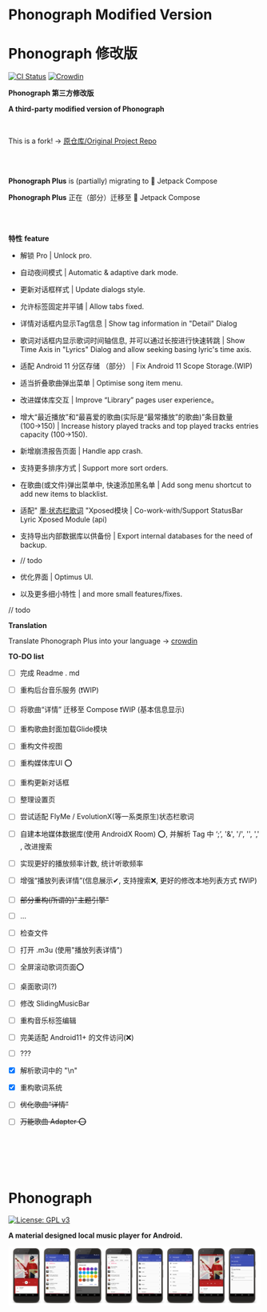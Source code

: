# Phonograph Modified Version

# Phonograph 修改版

[<img src="https://github.com/chr56/Phonograph/workflows/ci/badge.svg" alt="CI Status">](https://github.com/chr56/Phonograph_Plus/actions/workflows/ci.yml)
[![Crowdin](https://badges.crowdin.net/phonograph-plus/localized.svg)](https://crowdin.com/project/phonograph-plus)

**Phonograph 第三方修改版**

**A third-party modified version of Phonograph**

<br/>

This is a fork! -> [原仓库/Original Project Repo](https://github.com/kabouzeid/Phonograph)

<br/>
<br/>

**Phonograph Plus** is (partially) migrating to 🚀 Jetpack Compose

**Phonograph Plus** 正在（部分）迁移至 🚀 Jetpack Compose

<br/>
<br/>

**特性**
**feature**

* 解锁 Pro | Unlock pro.

* 自动夜间模式 | Automatic & adaptive dark mode.

* 更新对话框样式 | Update dialogs style.

* 允许标签固定并平铺 | Allow tabs fixed.

* 详情对话框内显示Tag信息 | Show tag information in "Detail" Dialog

* 歌词对话框内显示歌词时间轴信息, 并可以通过长按进行快速转跳 | Show Time Axis in "Lyrics" Dialog and allow seeking basing
  lyric's time axis.

* 适配 Android 11 分区存储 （部分） | Fix Android 11 Scope Storage.(WIP)

* 适当折叠歌曲弹出菜单 | Optimise song item menu.

* 改进媒体库交互 | Improve “Library” pages user experience。

* 增大“最近播放”和“最喜爱的歌曲(实际是“最常播放”的歌曲)”条目数量(100→150) | Increase history played tracks and top played
  tracks entries capacity (100->150).

* 新增崩溃报告页面 | Handle app crash.

* 支持更多排序方式 | Support more sort orders.

* 在歌曲(或文件)弹出菜单中, 快速添加黑名单 | Add song menu shortcut to add new items to blacklist.

* 适配" [墨·状态栏歌词](https://github.com/577fkj/StatusBarLyric) "Xposed模块 | Co-work-with/Support
  StatusBar Lyric Xposed Module (api)
  
* 支持导出内部数据库以供备份 | Export internal databases for the need of backup.

* // todo

* 优化界面 | Optimus UI.

* 以及更多细小特性 | and more small features/fixes.

// todo


**Translation**

Translate Phonograph Plus into your language -> [crowdin](https://crowdin.com/project/phonograph-plus)


**TO-DO list**

- [ ] 完成 Readme . md

- [ ] 重构后台音乐服务 (❗WIP)
  
- [ ] 将歌曲“详情” 迁移至 Compose ❗WIP (基本信息显示)
  
- [ ] 重构歌曲封面加载Glide模块

- [ ] 重构文件视图 

- [ ] 重构媒体库UI ⭕

- [ ] 重构更新对话框

- [ ] 整理设置页
  
- [ ] 尝试适配 FlyMe / EvolutionX(等一系类原生)状态栏歌词

- [ ] 自建本地媒体数据库(使用 AndroidX Room) ⭕, 并解析 Tag 中 ‘;’, '&', '/', '\', ',' , 改进搜索

- [ ] 实现更好的播放频率计数, 统计听歌频率

- [ ] 增强“播放列表详情”(信息展示✔, 支持搜索❌, 更好的修改本地列表方式 ❗WIP)

- [ ] <del>部分重构(所谓的)"主题引擎"</del>

- [ ]  ...

- [ ] 检查文件

- [ ] 打开 .m3u (使用"播放列表详情")

- [ ] 全屏滚动歌词页面⭕

- [ ] 桌面歌词(?)

- [ ] 修改 SlidingMusicBar

- [ ] 重构音乐标签编辑

- [ ] 完美适配 Android11+ 的文件访问(❌)

- [ ] ???

- [x] 解析歌词中的 "\n"

- [x] 重构歌词系统

- [ ] <del>优化歌曲“详情”</del>

- [ ] <del>万能歌曲 Adapter ⭕</del>

<br/>
<br/>
<br/>
<br/>

# Phonograph

[![License: GPL v3](https://img.shields.io/badge/License-GPL%20v3-blue.svg)](https://github.com/chr56/Phonograph_Plus/blob/release/LICENSE.txt)

**A material designed local music player for Android.**

![Screenshots](./art/art.jpg?raw=true)

